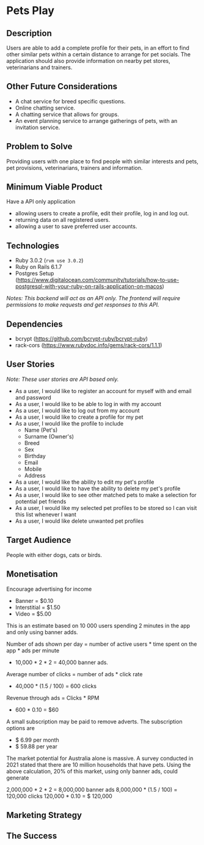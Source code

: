 # Pets Play

## Description

Users are able to add a complete profile for their pets, in an effort to find other similar pets within a certain distance to arrange for pet socials. The application should also provide information on nearby pet stores, veterinarians and trainers.

## Other Future Considerations

- A chat service for breed specific questions.
- Online chatting service.
- A chatting service that allows for groups.
- An event planning service to arrange gatherings of pets, with an invitation service.

## Problem to Solve

Providing users with one place to find people with similar interests and pets, pet provisions, veterinarians, trainers and information.

## Minimum Viable Product

Have a API only application

- allowing users to create a profile, edit their profile, log in and log out.
- returning data on all registered users.
- allowing a user to save preferred user accounts.

## Technologies

- Ruby 3.0.2 (`rvm use 3.0.2`)
- Ruby on Rails 6.1.7
- Postgres Setup (https://www.digitalocean.com/community/tutorials/how-to-use-postgresql-with-your-ruby-on-rails-application-on-macos)

*Notes: This backend will act as an API only. The frontend will require permissions to make requests and get responses to this API.*

## Dependencies

- bcrypt (https://github.com/bcrypt-ruby/bcrypt-ruby)
- rack-cors (https://www.rubydoc.info/gems/rack-cors/1.1.1)

## User Stories

*Note: These user stories are API based only.*

- As a user, I would like to register an account for myself with and email and password
- As a user, I would like to be able to log in with my account
- As a user, I would like to log out from my account
- As a user, I would like to create a profile for my pet
- As a user, I would like the profile to include
  - Name (Pet's)
  - Surname (Owner's)
  - Breed
  - Sex
  - Birthday
  - Email
  - Mobile
  - Address
- As a user, I would like the ability to edit my pet's profile
- As a user, I would like to have the ability to delete my pet's profile
- As a user, I would like to see other matched pets to make a selection for potential pet friends
- As a user, I would like my selected pet profiles to be stored so I can visit this list whenever I want
- As a user, I would like delete unwanted pet profiles

## Target Audience

People with either dogs, cats or birds.

## Monetisation

Encourage advertising for income
- Banner = $0.10
- Interstitial = $1.50
- Video = $5.00

This is an estimate based on 10 000 users spending 2 minutes in the app and only using banner adds.

Number of ads shown per day = number of active users * time spent on the app * ads per minute
- 10,000 * 2 * 2 = 40,000 banner ads.

Average number of clicks = number of ads * click rate
- 40,000 * (1.5 / 100) = 600 clicks

Revenue through ads = Clicks * RPM
- 600 * 0.10 = $60

A small subscription may be paid to remove adverts. The subscription options are
- $ 6.99 per month
- $ 59.88 per year

The market potential for Australia alone is massive. A survey conducted in 2021 stated that there are 10 million households that have pets. Using the above calculation, 20% of this market, using only banner ads, could generate

2,000,000 * 2 * 2 = 8,000,000 banner ads
8,000,000 * (1.5 / 100) = 120,000 clicks
120,000 * 0.10 = $ 120,000

## Marketing Strategy

## The Success
